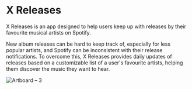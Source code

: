 # X Releases

X Releases is an app designed to help users keep up with releases by their favourite musical artists on Spotify. 

New album releases can be hard to keep track of, especially for less popular artists, and Spotify can be inconsistent with their release notifications. To overcome this, X Releases provides daily updates of releases based on a customizable list of a user's favourite artists, helping them discover the music they want to hear.

![Artboard – 3](https://user-images.githubusercontent.com/46725252/173268894-7893ad8e-b27d-496e-9330-0058afd77dce.png)
